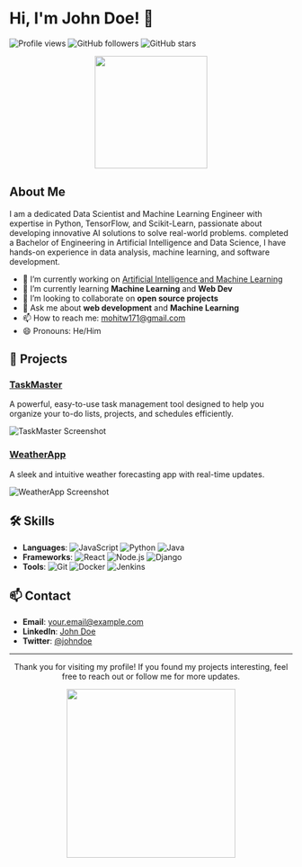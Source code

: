 # Hi, I'm John Doe! 👋

![Profile views](https://visitcount.itsvg.in)
![GitHub followers](https://img.shields.io/github/followers/MohitWani?label=Follow&style=social)
![GitHub stars](https://img.shields.io/github/stars/MohitWani?affiliations=OWNER%2CCOLLABORATOR&style=social)

<p align="center">
  <img src="https://media.giphy.com/media/v1.Y2lkPTc5MGI3NjExYnRkY2V2aWF5cHZqZGJyYnFrMmZhbmc2Z2h0c3Q4eHBkaHcxMWdxNyZlcD12MV9naWZzX3NlYXJjaCZjdD1n/bGgsc5mWoryfgKBx1u/giphy.gif" width="200">
</p>

## About Me

I am a dedicated Data Scientist and Machine Learning Engineer with expertise in Python, TensorFlow, and Scikit-Learn, passionate about developing innovative AI solutions to solve real-world problems. completed a Bachelor of Engineering in Artificial Intelligence and Data Science, I have hands-on experience in data analysis, machine learning, and software development.

- 🔭 I’m currently working on [Artificial Intelligence and Machine Learning](https://github.com/MohitWani/)
- 🌱 I’m currently learning **Machine Learning** and **Web Dev**
- 👯 I’m looking to collaborate on **open source projects**
- 💬 Ask me about **web development** and **Machine Learning**
- 📫 How to reach me: [mohitw171@gmail.com](mailto:mohitw171@gmail.com)
- 😄 Pronouns: He/Him

## 🚀 Projects

### [TaskMaster](https://github.com/MohitWani/)
A powerful, easy-to-use task management tool designed to help you organize your to-do lists, projects, and schedules efficiently.

![TaskMaster Screenshot](https://via.placeholder.com/800x400?text=TaskMaster+Screenshot)

### [WeatherApp](https://github.com/johndoe/weatherapp)
A sleek and intuitive weather forecasting app with real-time updates.

![WeatherApp Screenshot](https://via.placeholder.com/800x400?text=WeatherApp+Screenshot)

## 🛠️ Skills

- **Languages**: ![JavaScript](https://img.shields.io/badge/JavaScript-F7DF1E?style=flat&logo=javascript&logoColor=black) ![Python](https://img.shields.io/badge/Python-3776AB?style=flat&logo=python&logoColor=white) ![Java](https://img.shields.io/badge/Java-007396?style=flat&logo=java&logoColor=white)
- **Frameworks**: ![React](https://img.shields.io/badge/React-20232A?style=flat&logo=react&logoColor=61DAFB) ![Node.js](https://img.shields.io/badge/Node.js-339933?style=flat&logo=nodedotjs&logoColor=white) ![Django](https://img.shields.io/badge/Django-092E20?style=flat&logo=django&logoColor=white)
- **Tools**: ![Git](https://img.shields.io/badge/Git-F05032?style=flat&logo=git&logoColor=white) ![Docker](https://img.shields.io/badge/Docker-2496ED?style=flat&logo=docker&logoColor=white) ![Jenkins](https://img.shields.io/badge/Jenkins-D24939?style=flat&logo=jenkins&logoColor=white)

## 📫 Contact

- **Email**: [your.email@example.com](mailto:your.email@example.com)
- **LinkedIn**: [John Doe](https://www.linkedin.com/in/johndoe/)
- **Twitter**: [@johndoe](https://twitter.com/johndoe)

---

<p align="center">
  Thank you for visiting my profile! If you found my projects interesting, feel free to reach out or follow me for more updates.
</p>

<p align="center">
  <img src="https://media.giphy.com/media/Q7LHmoFwVP6Yc1swZs/giphy.gif" width="300">
</p>
